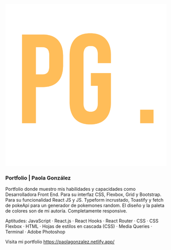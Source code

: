 <img src="./public/img/favicon/PG.png"/>

### Portfolio | Paola González

Portfolio donde muestro mis habilidades y capacidades como Desarrolladora Front End. Para su interfaz CSS, Flexbox, Grid y Bootstrap. Para su funcionalidad React JS y JS. Typeform incrustado, Toastify y fetch de pokeApi para un generador de pokemones random. El diseño y la paleta de colores son de mi autoría. Completamente responsive.

Aptitudes: JavaScript · React.js · React Hooks · React Router · CSS · CSS Flexbox · HTML · Hojas de estilos en cascada (CSS) · Media Queries · Terminal · Adobe Photoshop

Visita mi portfolio https://paolagonzalez.netlify.app/
